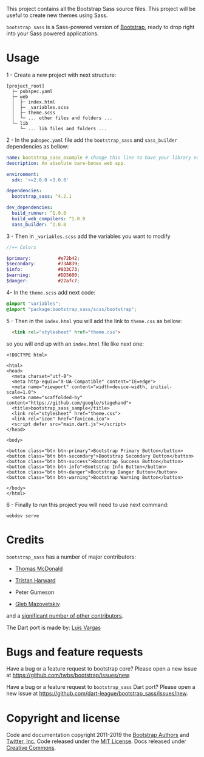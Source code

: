 This project contains all the Bootstrap Sass source files. This project
will be useful to create new themes using Sass.

`bootstrap_sass` is a Sass-powered version of
[Bootstrap](https://github.com/twbs/bootstrap), ready to drop right
into your Sass powered applications.

# Usage

1 - Create a new project with next structure:

    [project_root]
      ├─ pubspec.yaml
      ├─ web
      │  ├─ index.html
      │  ├─ _variables.scss
      │  ├─ theme.scss
      │  └─ ... other files and folders ...
      └─ lib
         └─ ... lib files and folders ...

2 - In the `pubspec.yaml` file add the `bootstrap_sass` and
`sass_builder` dependencies as
bellow:

``` yaml
name: bootstrap_sass_example # change this line to have your library name
description: An absolute bare-bones web app.

environment:
  sdk: '>=2.0.0 <3.0.0'

dependencies:
  bootstrap_sass: ^4.2.1

dev_dependencies:
  build_runner: ^1.0.0
  build_web_compilers: ^1.0.0
  sass_builder: ^2.0.0
```

3 - Then in `_variables.scss` add the variables you want to modify

``` scss
//== Colors

$primary:          #e72b42;
$secondary:        #73A839;
$info:             #033C73;
$warning:          #DD5600;
$danger:           #22afc7;
```

4- In the `theme.scss` add next code:

``` scss
@import "variables";
@import "package:bootstrap_sass/scss/bootstrap";
```

5 - Then in the `index.html` you will add the link to `theme.css` as
bellow:

``` html
  <link rel="stylesheet" href="theme.css">
```

so you will end up with an `index.html` file like next one:

    <!DOCTYPE html>
    
    <html>
    <head>
      <meta charset="utf-8">
      <meta http-equiv="X-UA-Compatible" content="IE=edge">
      <meta name="viewport" content="width=device-width, initial-scale=1.0">
      <meta name="scaffolded-by" content="https://github.com/google/stagehand">
      <title>bootstrap_sass_sample</title>
      <link rel="stylesheet" href="theme.css">
      <link rel="icon" href="favicon.ico">
      <script defer src="main.dart.js"></script>
    </head>
    
    <body>
    
    <button class="btn btn-primary">Bootstrap Primary Button</button>
    <button class="btn btn-secondary">Bootstrap Secondary Button</button>
    <button class="btn btn-success">Bootstrap Success Button</button>
    <button class="btn btn-info">Bootstrap Info Button</button>
    <button class="btn btn-danger">Bootstrap Danger Button</button>
    <button class="btn btn-warning">Bootstrap Warning Button</button>
    
    </body>
    </html>

6 - Finally to run this project you will need to use next command:

    webdev serve

# Credits

`bootstrap_sass` has a number of major contributors:

  - [Thomas McDonald](https://twitter.com/thomasmcdonald_)

  - [Tristan Harward](http://www.trisweb.com)

  - Peter Gumeson

  - [Gleb Mazovetskiy](https://github.com/glebm)

and a [significant number of other contributors](https://github.com/dart-league/bootstrap_sass/graphs/contributors).

The Dart port is made by: [Luis Vargas](https://github.com/luisvt)

# Bugs and feature requests

Have a bug or a feature request to bootstrap core? Please open a new
issue at <https://github.com/twbs/bootstrap/issues/new>.

Have a bug or a feature request to `bootstrap_sass` Dart port? Please
open a new issue at
<https://github.com/dart-league/bootstrap_sass/issues/new>.

# Copyright and license

Code and documentation copyright 2011-2019 the [Bootstrap
Authors](https://github.com/twbs/bootstrap/graphs/contributors) and
[Twitter, Inc.](https://twitter.com) Code released under the [MIT
License](https://github.com/twbs/bootstrap/blob/master/LICENSE). Docs
released under [Creative
Commons](https://github.com/twbs/bootstrap/blob/master/docs/LICENSE).
